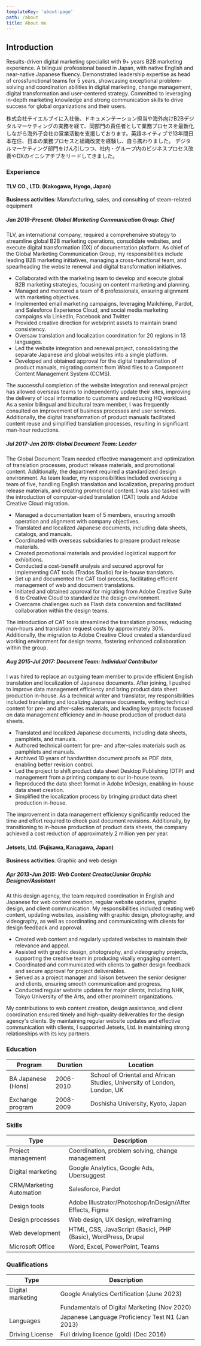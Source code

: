 ```yaml
---
templateKey: 'about-page'
path: /about
title: About me
---
```


## Introduction

Results-driven digital marketing specialist with 9+ years B2B marketing experience. A bilingual professional based in Japan, with native English and near-native Japanese fluency. Demonstrated leadership expertise as head of crossfunctional teams for 5 years, showcasing exceptional problem-solving and coordination abilities in digital marketing, change management, digital transformation and user-centered strategy. Committed to leveraging in-depth marketing knowledge and strong communication skills to drive success for global organizations and their users.

株式会社テイエルブイに入社後、ドキュメンテーション担当や海外向けB2Bデジタルマーケティングの実務を経て、同部門の責任者として業務プロセスを最新化しながら海外子会社の営業活動を支援しております。英語ネイティブで13年間日本在住、日本の業務プロセスと組織改変を経験し、自ら携わりました。
デジタルマーケティング部門をけん引しつつ、社内・グループ内のビジネスプロセス改善やDXのイニシアチブをリードしてきました。

### Experience

#### TLV CO., LTD. (Kakogawa, Hyogo, Japan)

__Business activities__: Manufacturing, sales, and consulting of steam-related equipment

##### Jan 2019-Present: Global Marketing Communication Group: Chief

TLV, an international company, required a comprehensive strategy to streamline global B2B marketing operations, consolidate websites, and execute digital transformation (DX) of documentation platform. As chief of the Global Marketing Communication Group, my responsibilities include leading B2B marketing initiatives, managing a cross-functional team, and spearheading the website renewal and digital transformation initiatives.

- Collaborated with the marketing team to develop and execute global B2B marketing strategies, focusing on content marketing and planning.
- Managed and mentored a team of 6 professionals, ensuring alignment with marketing objectives.
- Implemented email marketing campaigns, leveraging Mailchimp, Pardot, and Salesforce Experience Cloud, and social media marketing campaigns via LinkedIn, Facebook and Twitter
- Provided creative direction for web/print assets to maintain brand consistency.
- Oversaw translation and localization coordination for 20 regions in 13 languages.
- Led the website integration and renewal project, consolidating the separate Japanese and global websites into a single platform.
- Developed and obtained approval for the digital transformation of product manuals, migrating content from Word files to a Component Content Management System (CCMS).

The successful completion of the website integration and renewal project has allowed overseas teams to independently update their sites, improving the delivery of local information to customers and reducing HQ workload. As a senior bilingual and bicultural team member, I was frequently consulted on improvement of business processes and user services. Additionally, the digital transformation of product manuals facilitated content reuse and simplified translation processes, resulting in significant man-hour reductions.


##### Jul 2017-Jan 2019: Global Document Team: Leader

The Global Document Team needed effective management and optimization of translation processes, product release materials, and promotional content. Additionally, the department required a standardized design environment.
As team leader, my responsibilities included overseeing a team of five, handling English translation and localization, preparing product release materials, and creating promotional content. I was also tasked with the introduction of computer-aided translation (CAT) tools and Adobe Creative Cloud migration.

- Managed a documentation team of 5 members, ensuring smooth operation and alignment with company objectives.
- Translated and localized Japanese documents, including data sheets, catalogs, and manuals.
- Coordinated with overseas subsidiaries to prepare product release materials.
- Created promotional materials and provided logistical support for exhibitions.
- Conducted a cost-benefit analysis and secured approval for implementing CAT tools (Trados Studio) for in-house translators.
- Set up and documented the CAT tool process, facilitating efficient management of web and document translations.
- Initiated and obtained approval for migrating from Adobe Creative Suite 6 to Creative Cloud to standardize the design environment.
- Overcame challenges such as Flash data conversion and facilitated collaboration within the design teams.

The introduction of CAT tools streamlined the translation process, reducing man-hours and translation request costs by approximately 30%. Additionally, the migration to Adobe Creative Cloud created a standardized working environment for design teams, fostering enhanced collaboration within the group.

##### Aug 2015-Jul 2017: Document Team: Individual Contributor

I was hired to replace an outgoing team member to provide efficient English translation and localization of Japanese documents. After joining, I pushed to improve data management efficiency and bring product data sheet production in-house.
As a technical writer and translator, my responsibilities included translating and localizing Japanese documents, writing technical content for pre- and after-sales materials, and leading key projects focused on data management efficiency and in-house production of product data sheets.

- Translated and localized Japanese documents, including data sheets, pamphlets, and manuals.
- Authored technical content for pre- and after-sales materials such as pamphlets and manuals.
- Archived 10 years of handwritten document proofs as PDF data, enabling better revision control.
- Led the project to shift product data sheet Desktop Publishing (DTP) and management from a printing company to our in-house team.
- Reproduced the data sheet format in Adobe InDesign, enabling in-house data sheet creation.
- Simplified the localization process by bringing product data sheet production in-house.

The improvement in data management efficiency significantly reduced the time and effort required to check past document revisions. Additionally, by transitioning to in-house production of product data sheets, the company achieved a cost reduction of approximately 2 million yen per year.

#### Jetsets, Ltd. (Fujisawa, Kanagawa, Japan)

__Business activities__: Graphic and web design

##### Apr 2013-Jun 2015: Web Content Creator/Junior Graphic Designer/Assistant

At this design agency, the team required coordination in English and Japanese for web content creation, regular website updates, graphic design, and client communication.
My responsibilities included creating web content, updating websites, assisting with graphic design, photography, and videography, as well as coordinating and communicating with clients for design feedback and approval.

- Created web content and regularly updated websites to maintain their relevance and appeal.
- Assisted with graphic design, photography, and videography projects, supporting the creative team in producing visally engaging content.
- Coordinated and communicated with clients to gather design feedback and secure approval for project deliverables.
- Served as a project manager and liaison between the senior designer and clients, ensuring smooth communication and progress.
- Conducted regular website updates for major clients, including NHK, Tokyo University of the Arts, and other prominent organizations.

My contributions to web content creation, design assistance, and client coordination ensured timely and high-quality deliverables for the design agency's clients. By maintaining regular website updates and effective communication with clients, I supported Jetsets, Ltd. in maintaining strong relationships with its key partners.

### Education

| Program | Duration | Location | 
| ----------- | -------------------- | ----------- |
| BA Japanese (Hons) | 2006-2010 | School of Oriental and African Studies, University of London, London, UK |
| Exchange program | 2008-2009 | Doshisha University, Kyoto, Japan |

### Skills

| Type | Description |
| ----------- | ----------- |
| Project management | Coordination, problem solving, change management |
| Digital marketing | Google Analytics, Google Ads, Ubersuggest |
| CRM/Marketing Automation | Salesforce, Pardot |
| Design tools | Adobe Illustrator/Photoshop/InDesign/After Effects, Figma |
| Design processes | Web design, UX design, wireframing |
| Web development | HTML, CSS, JavaScript (Basic), PHP (Basic), WordPress, Drupal |
| Microsoft Office | Word, Excel, PowerPoint, Teams |


### Qualifications

| Type | Description |
| ----------- | ----------- |
| Digital marketing | Google Analytics Certification (June 2023) |
| | Fundamentals of Digital Marketing (Nov 2020) |
| Languages | Japanese Language Proficiency Test N1 (Jan 2013) |
| Driving License | Full driving licence (gold) (Dec 2016) | 